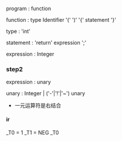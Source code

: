 program
    : function

function
    : type Identifier '(' ')' '{' statement '}'

type
    : 'int'

statement
    : 'return' expression ';'

expression
    : Integer


### step2

expression
    : unary

unary
    : Integer
    | ('-'|'!'|'~') unary
- 一元运算符是右结合
#### ir

_T0 = 1
_T1 = NEG _T0